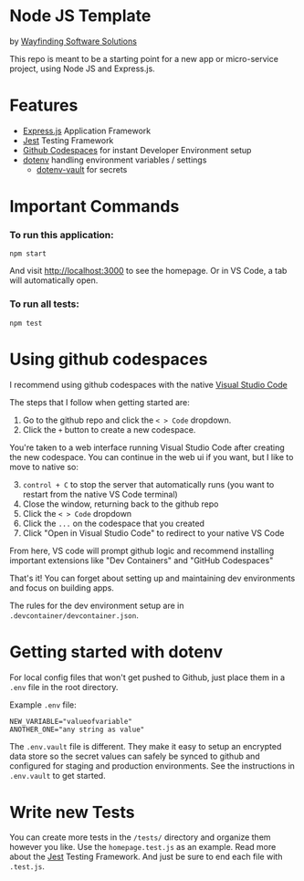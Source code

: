 # Node JS Template
by [Wayfinding Software Solutions](https://wayfinding.software)

This repo is meant to be a starting point for a new app or micro-service project, using Node JS and Express.js.

# Features
* [Express.js](https://github.com/expressjs/express) Application Framework
* [Jest](https://jestjs.io/) Testing Framework
* [Github Codespaces](https://github.com/features/codespaces) for instant Developer Environment setup
* [dotenv](https://github.com/motdotla/dotenv?tab=readme-ov-file#dotenv-) handling environment variables / settings
    * [dotenv-vault](https://github.com/dotenv-org/dotenv-vault) for secrets

# Important Commands

### To run this application:

```
npm start
```
And visit [http://localhost:3000](http://localhost:3000) to see the homepage.  Or in VS Code, a tab will automatically open.

### To run all tests:
```
npm test
```

# Using github codespaces

I recommend using github codespaces with the native [Visual Studio Code](https://code.visualstudio.com/)

The steps that I follow when getting started are:
1. Go to the github repo and click the `< > Code` dropdown.
2. Click the `+` button to create a new codespace.

You're taken to a web interface running Visual Studio Code after creating the new codespace.  You can continue in the web ui if you want, but I like to move to native so:

3. `control + C` to stop the server that automatically runs (you want to restart from the native VS Code terminal)
4. Close the window, returning back to the github repo
5. Click the `< > Code` dropdown
6. Click the `...` on the codespace that you created
7. Click "Open in Visual Studio Code" to redirect to your native VS Code

From here, VS code will prompt github logic and recommend installing important extensions like "Dev Containers" and "GitHub Codespaces"

That's it!  You can forget about setting up and maintaining dev environments and focus on building apps.

The rules for the dev environment setup are in `.devcontainer/devcontainer.json`.

# Getting started with dotenv

For local config files that won't get pushed to Github, just place them in a `.env` file in the root directory.

Example `.env` file:
```
NEW_VARIABLE="valueofvariable"
ANOTHER_ONE="any string as value"
```

The `.env.vault` file is different.  They make it easy to setup an encrypted data store so the secret values can safely be synced to github and configured for staging and production environments.  See the instructions in `.env.vault` to get started.

# Write new Tests

You can create more tests in the `/tests/` directory and organize them however you like.  Use the `homepage.test.js` as an example.  Read more about the [Jest](https://jestjs.io/) Testing Framework.  And just be sure to end each file with `.test.js`.